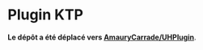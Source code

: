 # Plugin KTP

**Le dépôt a été déplacé vers [AmauryCarrade/UHPlugin](https://github.com/AmauryCarrade/UHPlugin)**.

